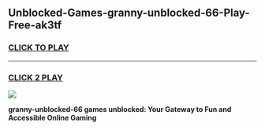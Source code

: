 
## Unblocked-Games-granny-unblocked-66-Play-Free-ak3tf
<h3>
<a href="https://premium76.site?title=granny-unblocked-66&ref=23A">CLICK TO PLAY</a></h3>
<hr>

<h3>
<a href="https://premium76.site?title=granny-unblocked-66&ref=23A">CLICK 2 PLAY</a>
  
</h3>

<a href="https://premium76.site?title=granny-unblocked-66&ref=23A"><img src="https://clearcache.store/games.png"></a>


**granny-unblocked-66 games unblocked: Your Gateway to Fun and Accessible Online Gaming**

